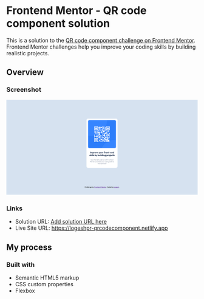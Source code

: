 # Frontend Mentor - QR code component solution

This is a solution to the [QR code component challenge on Frontend Mentor](https://www.frontendmentor.io/challenges/qr-code-component-iux_sIO_H). Frontend Mentor challenges help you improve your coding skills by building realistic projects. 


## Overview

### Screenshot
<img src="design\Frontend Mentor QR code component.png">

### Links

- Solution URL: [Add solution URL here](https://your-solution-url.com)
- Live Site URL: https://logeshpr-qrcodecomponent.netlify.app

## My process

### Built with

- Semantic HTML5 markup
- CSS custom properties
- Flexbox




